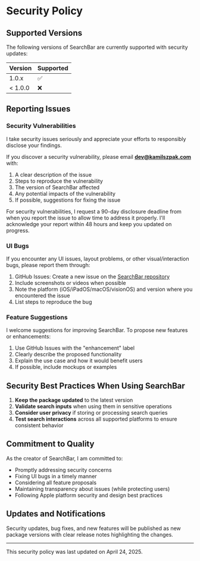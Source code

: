 # Security Policy

## Supported Versions

The following versions of SearchBar are currently supported with security updates:

| Version | Supported          |
| ------- | ------------------ |
| 1.0.x   | :white_check_mark: |
| < 1.0.0 | :x:                |

## Reporting Issues

### Security Vulnerabilities

I take security issues seriously and appreciate your efforts to responsibly disclose your findings.

If you discover a security vulnerability, please email **dev@kamilszpak.com** with:

1. A clear description of the issue
2. Steps to reproduce the vulnerability
3. The version of SearchBar affected
4. Any potential impacts of the vulnerability
5. If possible, suggestions for fixing the issue

For security vulnerabilities, I request a 90-day disclosure deadline from when you report the issue to allow time to address it properly. I'll acknowledge your report within 48 hours and keep you updated on progress.

### UI Bugs

If you encounter any UI issues, layout problems, or other visual/interaction bugs, please report them through:

1. GitHub Issues: Create a new issue on the [SearchBar repository](https://github.com/SzpakKamil/SearchBar/issues)
2. Include screenshots or videos when possible
3. Note the platform (iOS/iPadOS/macOS/visionOS) and version where you encountered the issue
4. List steps to reproduce the bug

### Feature Suggestions

I welcome suggestions for improving SearchBar. To propose new features or enhancements:

1. Use GitHub Issues with the "enhancement" label
2. Clearly describe the proposed functionality
3. Explain the use case and how it would benefit users
4. If possible, include mockups or examples

## Security Best Practices When Using SearchBar

1. **Keep the package updated** to the latest version
2. **Validate search inputs** when using them in sensitive operations
3. **Consider user privacy** if storing or processing search queries
4. **Test search interactions** across all supported platforms to ensure consistent behavior

## Commitment to Quality

As the creator of SearchBar, I am committed to:

- Promptly addressing security concerns
- Fixing UI bugs in a timely manner
- Considering all feature proposals
- Maintaining transparency about issues (while protecting users)
- Following Apple platform security and design best practices

## Updates and Notifications

Security updates, bug fixes, and new features will be published as new package versions with clear release notes highlighting the changes.

---

This security policy was last updated on April 24, 2025.
